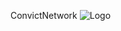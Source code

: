 ConvictNetwork
![Logo](https://github.com/ConvictNetwork/.github/assets/45106034/2b98f262-8e8f-4cd1-b203-b9f13a899dfa)

